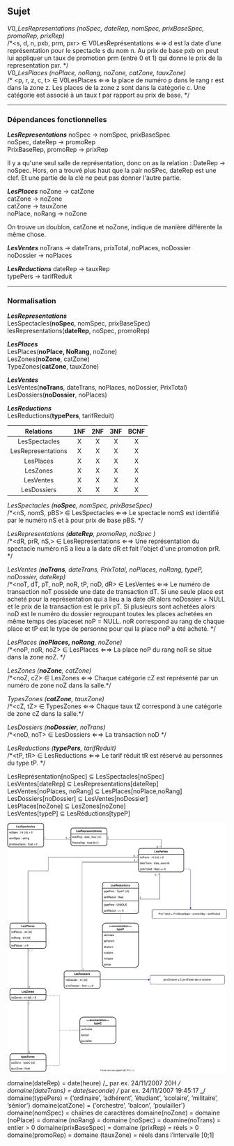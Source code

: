 ## Sujet

$V0\_LesRepresentations$ _(noSpec, dateRep, nomSpec, prixBaseSpec, promoRep, prixRep)_<br/>
/\*<s, d, n, pxb, prm, pxr> ∈ V0LesReprésentations ⇐⇒ d est la date d’une représentation pour le spectacle
s du nom n. Au prix de base pxb on peut lui appliquer un taux de promotion prm (entre 0 et 1) qui donne le prix de la representation pxr. \*/<br/>
$V0\_LesPlaces$ _(noPlace, noRang, noZone, catZone, tauxZone)_<br/>
/\* <p, r, z, c, t> ∈ V0LesPlaces ⇐⇒ la place de numéro p dans le rang r est dans la zone z. Les places de la
zone z sont dans la catégorie c. Une catégorie est associé à un taux t par rapport au prix de base. \*/

---

### Dépendances fonctionnelles

**$Les Representations$**
noSpec -> nomSpec, prixBaseSpec<br/>
noSpec, dateRep -> promoRep<br/>
PrixBaseRep, promoRep -> prixRep<br/>

Il y a qu'une seul salle de représentation, donc on as la relation : DateRep -> noSpec. Hors, on a trouvé plus haut que la pair noSPec, dateRep est une clef. Et une partie de la clé ne peut pas donner l'autre partie.

**$Les Places$**
noZone -> catZone<br/>
catZone -> noZone<br/>
catZone -> tauxZone<br/>
noPlace, noRang -> noZone

On trouve un doublon, catZone et noZone, indique de manière différente la même chose.

**$Les Ventes$**
noTrans -> dateTrans, prixTotal, noPlaces, noDossier<br/>
noDossier -> noPlaces

**$Les Reductions$**
dateRep -> tauxRep<br/>
typePers -> tarifReduit

---

### Normalisation

**$Les Representations$**<br/>
LesSpectacles(**noSpec**, nomSpec, prixBaseSpec)<br/>
lesRepresentations(**dateRep**, noSpec, promoRep)

**$Les Places$**<br/>
LesPlaces(**noPlace, NoRang**, noZone)<br/>
LesZones(**noZone**, catZone)<br/>
TypeZones(**catZone**, tauxZone)

**$Les Ventes$**<br/>
LesVentes(**noTrans**, dateTrans, noPlaces, noDossier, PrixTotal)<br/>
LesDossiers(**noDossier**, noPlaces)

**$Les Reductions$**<br/>
LesReductions(**typePers**, tarifReduit)<br/>

|     Relations      | 1NF | 2NF | 3NF | BCNF |
| :----------------: | :-: | :-: | :-: | :--: |
|   LesSpectacles    |  X  |  X  |  X  |  X   |
| LesRepresentations |  X  |  X  |  X  |  X   |
|     LesPlaces      |  X  |  X  |  X  |  X   |
|      LesZones      |  X  |  X  |  X  |  X   |
|     LesVentes      |  X  |  X  |  X  |  X   |
|    LesDossiers     |  X  |  X  |  X  |  X   |

$LesSpectacles$ _(**noSpec**, nomSpec, prixBaseSpec)_<br/>
/\*<nS, nomS, pBS> ∈ LesSpectacles ⇐⇒ Le spectacle nomS est identifié par le numéro nS et à pour prix de base pBS. \*/<br/>

$LesRepresentations$ _(**dateRep**, promoRep, noSpec )_<br/>
/\*<dR, prR, nS,> ∈ LesRepresentations ⇐⇒ Une représentation du spectacle numéro nS a lieu a la date dR et fait l'objet d'une promotion prR. \*/<br/>

$LesVentes$ _(**noTrans**, dateTrans, PrixTotal, noPlaces, noRang, typeP, noDossier, dateRep)_<br/>
/\*<noT, dT, pT, noP, noR, tP, noD,  dR> ∈ LesVentes ⇐⇒ Le numéro de transaction noT possède une date de transaction dT. Si une seule place est acheté pour la représentation qui a lieu a la date dR alors noDossier = NULL et le prix de la transaction est le prix pT. Si plusieurs sont achetées alors noD est le numéro du dossier regroupant toutes les places achetées en même temps des placeset noP = NULL. noR correspond au rang de chaque place et tP est le type de personne pour qui la place noP a été acheté.  \*/<br/>



$LesPlaces$ _(**noPlaces, noRang**, noZone)_<br/>
/\*<noP, noR, noZ> ∈ LesPlaces ⇐⇒ La place noP du rang noR se situe dans la zone noZ. \*/<br/>

$LesZones$ _(**noZone**, catZone)_<br/>
/\*<noZ, cZ> ∈ LesZones ⇐⇒ Chaque catégorie cZ est représenté par un numéro de zone noZ dans la salle.\*/<br/>

$TypesZones$ _(**catZone**, tauxZone)_ <br/>
/\*<cZ, tZ> ∈ TypesZones ⇐⇒ Chaque taux tZ correspond à une catégorie de zone cZ dans la salle.\*/<br/>



$LesDossiers$ _(**noDossier**, noTrans)_<br/>
/\*<noD, noT> ∈ LesDossiers ⇐⇒ La transaction noD \*/<br/>

$LesReductions$ _(**typePers**, tarifReduit)_<br/>
/\*<tP, tR> ∈ LesReductions ⇐⇒ Le tarif réduit tR est réservé au personnes du type tP. \*/<br/>


LesReprésentation[noSpec] ⊆ LesSpectacles[noSpec]<br/>
LesVentes[dateRep] ⊆ LesRepresentations[dateRep]<br/>
LesVentes[noPlaces, noRang] ⊆ LesPlaces[noPlace,noRang]<br/>
LesDossiers[noDossier] ⊆ LesVentes[noDossier]<br/>
LesPlaces[noZone] ⊆ LesZones[noZone]<br/>
LesVentes[typeP] ⊆ LesRéductions[typeP]<br/>


![modèle UML](Theatre_UML.drawio.svg)

domaine(dateRep) = date(heure) /_ par ex. 24/11/2007 20H _/
domaine(dateTrans) = date(seconde) /_ par ex. 24/11/2007 19:45:17 _/
domaine(typePers) = {’ordinaire’, ’adhérent’, ’étudiant’, ’scolaire’, ’militaire’, ’sénior’}
domaine(catZone) = {’orchestre’, ’balcon’, ’poulailler’}
domaine(nomSpec) = chaînes de caractères
domaine(noZone) = domaine (noPlace) = domaine (noRang) = domaine (noSpec) = doamine(noTrans) = entier > 0
domaine(prixBaseSpec) = domaine (prixRep) = réels > 0
domaine(promoRep) = domaine (tauxZone) = réels dans l’intervalle [0;1]